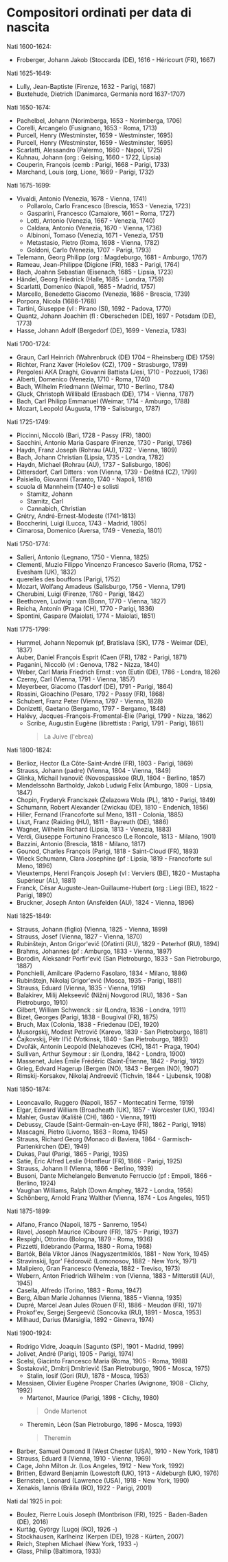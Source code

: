 # Compositori ordinati per data di nascita

Nati 1600-1624:
- Froberger, Johann Jakob (Stoccarda (DE), 1616 - Héricourt (FR), 1667)

Nati 1625-1649:
- Lully, Jean-Baptiste (Firenze, 1632 - Parigi, 1687)
- Buxtehude, Dietrich (Danimarca, Germania nord 1637-1707)

Nati 1650-1674:
- Pachelbel, Johann (Norimberga, 1653 - Norimberga, 1706)
- Corelli, Arcangelo (Fusignano, 1653 - Roma, 1713)
- Purcell, Henry (Westminster, 1659 - Westminster, 1695)
- Purcell, Henry (Westminster, 1659 - Westminster, 1695)
- Scarlatti, Alessandro (Palermo, 1660 - Napoli, 1725)
- Kuhnau, Johann (org : Geising, 1660 - 1722, Lipsia)
- Couperin, François (cemb : Parigi, 1668 - Parigi, 1733)
- Marchand, Louis (org, Lione, 1669 - Parigi, 1732)

Nati 1675-1699:
- Vivaldi, Antonio (Venezia, 1678 - Vienna, 1741)
    + Pollarolo, Carlo Francesco (Brescia, 1653 - Venezia, 1723)
    + Gasparini, Francesco (Camaiore, 1661 – Roma, 1727)
    + Lotti, Antonio (Venezia, 1667 - Venezia, 1740)
    + Caldara, Antonio (Venezia, 1670 - Vienna, 1736)
    + Albinoni, Tomaso (Venezia, 1671 - Venezia, 1751)
    + Metastasio, Pietro (Roma, 1698 - Vienna, 1782)
    + Goldoni, Carlo (Venezia, 1707 - Parigi, 1793)
- Telemann, Georg Philipp (org : Magdeburgo, 1681 - Amburgo, 1767)
- Rameau, Jean-Philippe (Digione (FR), 1683 - Parigi, 1764)
- Bach, Joahnn Sebastian (Eisenach, 1685 - Lipsia, 1723)
- Händel, Georg Friedrick (Halle, 1685 - Londra, 1759)
- Scarlatti, Domenico (Napoli, 1685 - Madrid, 1757)
- Marcello, Benedetto Giacomo (Venezia, 1686 - Brescia, 1739)
- Porpora, Nicola (1686-1768)
- Tartini, Giuseppe (vl : Pirano (SI), 1692 - Padova, 1770)
- Quantz, Johann Joachim (fl : Oberscheden (DE), 1697 - Potsdam (DE), 1773)
- Hasse, Johann Adolf (Bergedorf (DE), 1699 - Venezia, 1783)

Nati 1700-1724:
- Graun, Carl Heinrich (Wahrenbruck (DE) 1704 – Rheinsberg (DE) 1759)
- Richter, Franz Xaver (Holešov (CZ), 1709 - Strasburgo, 1789)
- Pergolesi AKA Draghi, Giovanni Battista (Jesi, 1710 - Pozzuoli, 1736)
- Alberti, Domenico (Venezia, 1710 - Roma, 1740)
- Bach, Wilhelm Friedmann (Weimar, 1710 - Berlino, 1784)
- Gluck, Christoph Willibald (Erasbach (DE), 1714 - Vienna, 1787)
- Bach, Carl Philipp Emmanuel (Weimar, 1714 - Amburgo, 1788)
- Mozart, Leopold (Augusta, 1719 - Salisburgo, 1787)

Nati 1725-1749:
- Piccinni, Niccolò (Bari, 1728 - Passy (FR), 1800)
- Sacchini, Antonio Maria Gaspare (Firenze, 1730 - Parigi, 1786)
- Haydn, Franz Joseph (Rohrau (AU), 1732 - Vienna, 1809)
- Bach, Johann Christian (Lipsia, 1735 - Londra, 1782)
- Haydn, Michael (Rohrau (AU), 1737 - Salisburgo, 1806)
- Dittersdorf, Carl Ditters : von (Vienna, 1739 - Deštná (CZ), 1799)
- Paisiello, Giovanni (Taranto, 1740 - Napoli, 1816)
- scuola di Mannheim (1740-) e solisti
    + Stamitz, Johann
    + Stamitz, Carl
    + Cannabich, Christian
- Grétry, André-Ernest-Modeste (1741-1813)
- Boccherini, Luigi (Lucca, 1743 - Madrid, 1805)
- Cimarosa, Domenico (Aversa, 1749 - Venezia, 1801)

Nati 1750-1774:
- Salieri, Antonio (Legnano, 1750 - Vienna, 1825)
- Clementi, Muzio Filippo Vincenzo Francesco Saverio (Roma, 1752 - Evesham (UK), 1832)
- querelles des bouffons (Parigi, 1752)
- Mozart, Wolfang Amadeus (Salisburgo, 1756 - Vienna, 1791)
- Cherubini, Luigi (Firenze, 1760 - Parigi, 1842)
- Beethoven, Ludwig : van (Bonn, 1770 - Vienna, 1827)
- Reicha, Antonín (Praga (CH), 1770 - Parigi, 1836)
- Spontini, Gaspare (Maiolati, 1774 - Maiolati, 1851)

Nati 1775-1799:
- Hummel, Johann Nepomuk (pf, Bratislava (SK), 1778 - Weimar (DE), 1837)
- Auber, Daniel François Esprit (Caen (FR), 1782 - Parigi, 1871)
- Paganini, Niccolò (vl : Genova, 1782 - Nizza, 1840)
- Weber, Carl Maria Friedrich Ernst : von (Eutin (DE), 1786 - Londra, 1826)
- Czerny, Carl (Vienna, 1791 - Vienna, 1857)
- Meyerbeer, Giacomo (Tasdorf (DE), 1791 - Parigi, 1864)
- Rossini, Gioachino (Pesaro, 1792 - Passy (FR), 1868)
- Schubert, Franz Peter (Vienna, 1797 - Vienna, 1828)
- Donizetti, Gaetano (Bergamo, 1797 - Bergamo, 1848)
- Halévy, Jacques-François-Fromental-Élie (Parigi, 1799 - Nizza, 1862)
    + Scribe, Augustin Eugène (librettista : Parigi, 1791 - Parigi, 1861)
        > La Juive (l'ebrea)

Nati 1800-1824:
- Berlioz, Hector (La Côte-Saint-André (FR), 1803 - Parigi, 1869)
- Strauss, Johann (padre) (Vienna, 1804 - Vienna, 1849)
- Glinka, Michail Ivanovič (Novospasskoe (RU), 1804 - Berlino, 1857)
- Mendelssohn Bartholdy, Jakob Ludwig Felix (Amburgo, 1809 - Lipsia, 1847)
- Chopin, Fryderyk Franciszek (Żelazowa Wola (PL), 1810 - Parigi, 1849)
- Schumann, Robert Alexander (Zwickau (DE), 1810 - Endenich, 1856)
- Hiller, Fernand (Francoforte sul Meno, 1811 - Colonia, 1885)
- Liszt, Franz (Raiding (HU), 1811 - Bayreuth (DE), 1886)
- Wagner, Wilhelm Richard (Lipsia, 1813 - Venezia, 1883)
- Verdi, Giuseppe Fortunino Francesco (Le Roncole, 1813 - Milano, 1901)
- Bazzini, Antonio (Brescia, 1818 - Milano, 1817)
- Gounod, Charles François (Parigi, 1818 - Saint-Cloud (FR), 1893)
- Wieck Schumann, Clara Josephine (pf : Lipsia, 1819 - Francoforte sul Meno, 1896)
- Vieuxtemps, Henri François Joseph (vl : Verviers (BE), 1820 - Mustapha Supérieur (AL), 1881)
- Franck, César Auguste-Jean-Guillaume-Hubert (org : Liegi (BE), 1822 - Parigi, 1890)
- Bruckner, Joseph Anton (Ansfelden (AU), 1824 - Vienna, 1896)

Nati 1825-1849:
- Strauss, Johann (figlio) (Vienna, 1825 - Vienna, 1899)
- Strauss, Josef (Vienna, 1827 - Vienna, 1870)
- Rubinštejn, Anton Grigor'evič (Ofatinti (RU), 1829 - Peterhof (RU), 1894)
- Brahms, Johannes (pf : Amburgo, 1833 - Vienna, 1897)
- Borodin, Aleksandr Porfir'evič (San Pietroburgo, 1833 - San Pietroburgo, 1887)
- Ponchielli, Amilcare (Paderno Fasolaro, 1834 - Milano, 1886)
- Rubinštejn, Nikolaj Grigor'evič (Mosca, 1935 - Parigi, 1881)
- Strauss, Eduard (Vienna, 1835 - Vienna, 1916)
- Balakirev, Milij Alekseevič (Nižnij Novgorod (RU), 1836 - San Pietroburgo, 1910)
- Gilbert, William Schwenck : sir (Londra, 1836 - Londra, 1911)
- Bizet, Georges (Parigi, 1838 - Bougival (FR), 1875)
- Bruch, Max (Colonia, 1838 - Friedenau (DE), 1920)
- Musorgskij, Modest Petrovič (Karevo, 1839 - San Pietroburgo, 1881)
- Čajkovskij, Pëtr Il'ič (Votkinsk, 1840 - San Pietroburgo, 1893)
- Dvořák, Antonín Leopold (Nelahozeves (CH), 1841 - Praga, 1904)
- Sullivan, Arthur Seymour : sir (Londra, 1842 - Londra, 1900)
- Massenet, Jules Émile Frédéric (Saint-Étienne, 1842 - Parigi, 1912)
- Grieg, Edvard Hagerup (Bergen (NO), 1843 - Bergen (NO), 1907)
- Rimskij-Korsakov, Nikolaj Andreevič (Tichvin, 1844 - Ljubensk, 1908)

Nati 1850-1874:
- Leoncavallo, Ruggero (Napoli, 1857 - Montecatini Terme, 1919)
- Elgar, Edward William (Broadheath (UK), 1857 - Worcester (UK), 1934)
- Mahler, Gustav (Kaliště (CH), 1860 - Vienna, 1911)
- Debussy, Claude (Saint-Germain-en-Laye (FR), 1862 - Parigi, 1918)
- Mascagni, Pietro (Livorno, 1863 - Roma, 1945)
- Strauss, Richard Georg (Monaco di Baviera, 1864 - Garmisch-Partenkirchen (DE), 1949)
- Dukas, Paul (Parigi, 1865 - Parigi, 1935)
- Satie, Éric Alfred Leslie (Honfleur (FR), 1866 - Parigi, 1925)
- Strauss, Johann II (Vienna, 1866 - Berlino, 1939)
- Busoni, Dante Michelangelo Benvenuto Ferruccio (pf : Empoli, 1866 - Berlino, 1924)
- Vaughan Williams, Ralph (Down Amphey, 1872 - Londra, 1958)
- Schönberg, Arnold Franz Walther (Vienna, 1874 - Los Angeles, 1951)

Nati 1875-1899:
- Alfano, Franco (Napoli, 1875 - Sanremo, 1954)
- Ravel, Joseph Maurice (Ciboure (FR), 1875 - Parigi, 1937)
- Respighi, Ottorino (Bologna, 1879 - Roma, 1936)
- Pizzetti, Ildebrando (Parma, 1880 - Roma, 1968)
- Bartók, Béla Viktor János (Nagyszentmiklós, 1881 - New York, 1945)
- Stravinskij, Igor' Fëdorovič (Lomonosov, 1882 - New York, 1971)
- Malipiero, Gran Francesco (Venezia, 1882 - Treviso, 1973)
- Webern, Anton Friedrich Wilhelm : von (Vienna, 1883 - Mitterstill (AU), 1945)
- Casella, Alfredo (Torino, 1883 - Roma, 1947)
- Berg, Alban Marie Johannes (Vienna, 1885 - Vienna, 1935)
- Dupré, Marcel Jean Jules (Rouen (FR), 1886 - Meudon (FR), 1971)
- Prokof'ev, Sergej Sergeevič (Soncovka (RU), 1891 - Mosca, 1953)
- Milhaud, Darius (Marsiglia, 1892 - Ginevra, 1974)

Nati 1900-1924:
- Rodrigo Vidre, Joaquín (Sagunto (SP), 1901 - Madrid, 1999)
- Jolivet, André (Parigi, 1905 - Parigi, 1974)
- Scelsi, Giacinto Francesco Maria (Roma, 1905 - Roma, 1988)
- Šostakovič, Dmítrij Dmítrievič (San Pietroburgo, 1906 - Mosca, 1975)
    + Stalin, Iosif (Gori (RU), 1878 - Mosca, 1953)
- Messiaen, Olivier Eugène Prosper Charles (Avignone, 1908 - Clichy, 1992)
    + Martenot, Maurice (Parigi, 1898 - Clichy, 1980)
        > Onde Martenot
    + Theremin, Léon (San Pietroburgo, 1896 - Mosca, 1993)
        > Theremin
- Barber, Samuel Osmond II (West Chester (USA), 1910 - New York, 1981)
- Strauss, Eduard II (Vienna, 1910 - Vienna, 1969)
- Cage, John Milton Jr. (Los Angeles, 1912 - New York, 1992)
- Britten, Edward Benjamin (Lowestoft (UK), 1913 - Aldeburgh (UK), 1976)
- Bernstein, Leonard (Lawrence (USA), 1918 - New York, 1990)
- Xenakis, Iannis (Brăila (RO), 1922 - Parigi, 2001)

Nati dal 1925 in poi:
- Boulez, Pierre Louis Joseph (Montbrison (FR), 1925 - Baden-Baden (DE), 2016)
- Kurtág, György (Lugoj (RO), 1926 -)
- Stockhausen, Karlheinz (Kerpen (DE), 1928 - Kürten, 2007)
- Reich, Stephen Michael (New York, 1933 -)
- Glass, Philip (Baltimora, 1933)